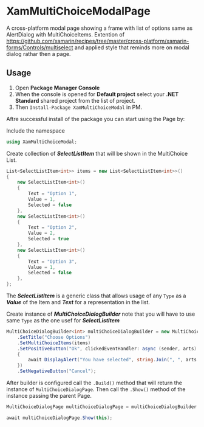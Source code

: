 # XamMultiChoiceModalPage
A cross-platform modal page showing a frame with list of options same as AlertDialog with MultiChoiceItems.
Extention of https://github.com/xamarin/recipes/tree/master/cross-platform/xamarin-forms/Controls/multiselect and applied style that reminds more on modal dialog rathar then a page.

## Usage
1. Open **Package Manager Console**
2. When the console is opened for **Default project** select your **.NET Standard** shared project from the list of project.
3. Then ```Install-Package XamMultiChoiceModal``` in PM.

Aftre successful install of the package you can start using the Page by:

Include the namespace 
```csharp 
using XamMultiChoiceModal;
```

Create collection of ***SelectListItem*** that will be shown in the MultiChoice List.
```csharp
List<SelectListItem<int>> items = new List<SelectListItem<int>>()
{
    new SelectListItem<int>()
    {
        Text = "Option 1",
        Value = 1,
        Selected = false
    },
    new SelectListItem<int>()
    {
        Text = "Option 2",
        Value = 2,
        Selected = true
    },
    new SelectListItem<int>()
    {
        Text = "Option 3",
        Value = 1,
        Selected = false
    },
};
```
The ***SelectListItem*** is a generic class that allows usage of any ```Type``` as a ***Value*** of the Item and ***Text*** for a representation in the list.

Create instance of ***MultiChoiceDialogBuilder*** note that you will have to use same ```Type``` as the one usef for ***SelectListItem***
```csharp
MultiChoiceDialogBuilder<int> multiChoiceDialogBuilder = new MultiChoiceDialogBuilder<int>(true)
    .SetTitle("Choose Options")
    .SetMultiChoiceItems(items)
    .SetPositiveButton("Ok", clickedEventHandler: async (sender, arts) =>
    {
        await DisplayAlert("You have selected", string.Join(", ", arts.SelectedValues), "OK");
    })
    .SetNegativeButton("Cancel");
```

After builder is configured call the ```.Build()``` method that will return the instance of ```MultiChoiceDialogPage```. Then call the ```.Show()``` method of the instance passing the parent Page.
```csharp
MultiChoiceDialogPage multiChoiceDialogPage = multiChoiceDialogBuilder.Build();

await multiChoiceDialogPage.Show(this);
```
